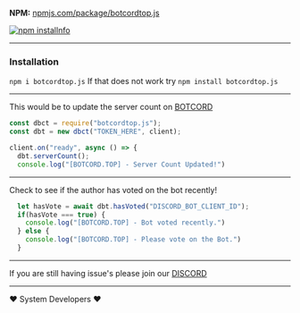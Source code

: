 **NPM:** [npmjs.com/package/botcordtop.js](https://www.npmjs.com/package/botcordtop.js/)<br>



<a href="https://nodei.co/npm/botcordtop.js"><img src="https://nodei.co/npm/botcordtop.js.png?downloads=true&stars=true" alt="npm installnfo" /></a>

---

### Installation

`npm i botcordtop.js` If that does not work try `npm install botcordtop.js`

---
This would be to update the server count on [BOTCORD](https://botcord.top/bots)

```js
const dbct = require("botcordtop.js");
const dbt = new dbct("TOKEN_HERE", client);

client.on("ready", async () => {
  dbt.serverCount();
  console.log("[BOTCORD.TOP] - Server Count Updated!")
```

---
Check to see if the author has voted on the bot recently!
```js
  let hasVote = await dbt.hasVoted("DISCORD_BOT_CLIENT_ID");
  if(hasVote === true) {
    console.log("[BOTCORD.TOP] - Bot voted recently.")
  } else {
    console.log("[BOTCORD.TOP] - Please vote on the Bot.")
  }
```

---

If you are still having issue's please join our [DISCORD](https://botcord.top/discord)

---


❤️ System Developers ❤️ 
